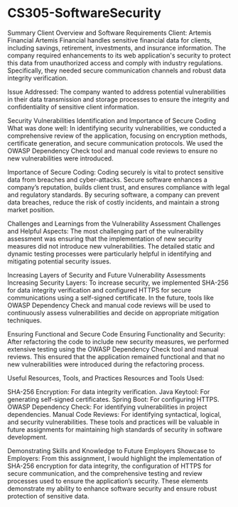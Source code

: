 # CS305-SoftwareSecurity

Summary
Client Overview and Software Requirements
Client: Artemis Financial
Artemis Financial handles sensitive financial data for clients, including savings, retirement, investments, and insurance information. The company required enhancements to its web application's security to protect this data from unauthorized access and comply with industry regulations. Specifically, they needed secure communication channels and robust data integrity verification.

Issue Addressed:
The company wanted to address potential vulnerabilities in their data transmission and storage processes to ensure the integrity and confidentiality of sensitive client information.

Security Vulnerabilities Identification and Importance of Secure Coding
What was done well:
In identifying security vulnerabilities, we conducted a comprehensive review of the application, focusing on encryption methods, certificate generation, and secure communication protocols. We used the OWASP Dependency Check tool and manual code reviews to ensure no new vulnerabilities were introduced.

Importance of Secure Coding:
Coding securely is vital to protect sensitive data from breaches and cyber-attacks. Secure software enhances a company’s reputation, builds client trust, and ensures compliance with legal and regulatory standards. By securing software, a company can prevent data breaches, reduce the risk of costly incidents, and maintain a strong market position.

Challenges and Learnings from the Vulnerability Assessment
Challenges and Helpful Aspects:
The most challenging part of the vulnerability assessment was ensuring that the implementation of new security measures did not introduce new vulnerabilities. The detailed static and dynamic testing processes were particularly helpful in identifying and mitigating potential security issues.

Increasing Layers of Security and Future Vulnerability Assessments
Increasing Security Layers:
To increase security, we implemented SHA-256 for data integrity verification and configured HTTPS for secure communications using a self-signed certificate. In the future, tools like OWASP Dependency Check and manual code reviews will be used to continuously assess vulnerabilities and decide on appropriate mitigation techniques.

Ensuring Functional and Secure Code
Ensuring Functionality and Security:
After refactoring the code to include new security measures, we performed extensive testing using the OWASP Dependency Check tool and manual reviews. This ensured that the application remained functional and that no new vulnerabilities were introduced during the refactoring process.

Useful Resources, Tools, and Practices
Resources and Tools Used:

SHA-256 Encryption: For data integrity verification.
Java Keytool: For generating self-signed certificates.
Spring Boot: For configuring HTTPS.
OWASP Dependency Check: For identifying vulnerabilities in project dependencies.
Manual Code Reviews: For identifying syntactical, logical, and security vulnerabilities.
These tools and practices will be valuable in future assignments for maintaining high standards of security in software development.

Demonstrating Skills and Knowledge to Future Employers
Showcase to Employers:
From this assignment, I would highlight the implementation of SHA-256 encryption for data integrity, the configuration of HTTPS for secure communication, and the comprehensive testing and review processes used to ensure the application’s security. These elements demonstrate my ability to enhance software security and ensure robust protection of sensitive data.
